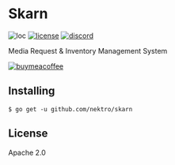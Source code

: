 # Skarn
![loc](https://tokei.rs/b1/github/nektro/skarn)
[![license](https://img.shields.io/github/license/nektro/skarn.svg)](https://github.com/nektro/skarn/blob/master/LICENSE)
[![discord](https://img.shields.io/discord/551971034593755159.svg)](https://discord.gg/P6Y4zQC)

Media Request & Inventory Management System

[![buymeacoffee](https://www.buymeacoffee.com/assets/img/custom_images/orange_img.png)](https://www.buymeacoffee.com/nektro)

## Installing
```
$ go get -u github.com/nektro/skarn
```

## License
Apache 2.0
